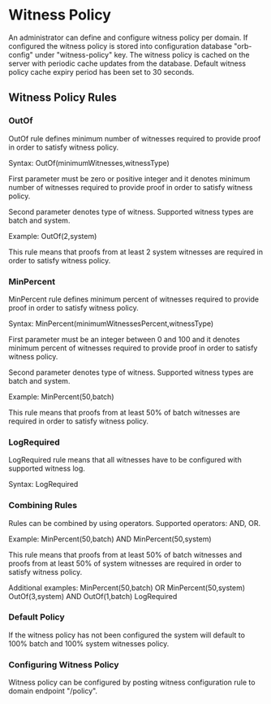 # Witness Policy

An administrator can define and configure witness policy per domain. If configured the witness policy 
is stored into configuration database "orb-config" under "witness-policy" key. 
The witness policy is cached on the server with periodic cache updates from the database. 
Default witness policy cache expiry period has been set to 30 seconds.

## Witness Policy Rules

### OutOf

OutOf rule defines minimum number of witnesses required to provide proof in order to satisfy witness policy. 

Syntax:
OutOf(minimumWitnesses,witnessType)

First parameter must be zero or positive integer and it denotes minimum number of witnesses required 
to provide proof in order to satisfy witness policy.

Second parameter denotes type of witness. Supported witness types are batch and system.

Example:
OutOf(2,system) 

This rule means that proofs from at least 2 system witnesses are required in order to satisfy witness policy.

### MinPercent

MinPercent rule defines minimum percent of witnesses required to provide proof in order to satisfy witness policy. 

Syntax:
MinPercent(minimumWitnessesPercent,witnessType)

First parameter must be an integer between 0 and 100 and it denotes minimum percent of witnesses 
required to provide proof in order to satisfy witness policy.

Second parameter denotes type of witness. Supported witness types are batch and system.

Example:
MinPercent(50,batch)

This rule means that proofs from at least 50% of batch witnesses are required in order to satisfy witness policy.

### LogRequired

LogRequired rule means that all witnesses have to be configured with supported witness log. 

Syntax:
LogRequired

### Combining Rules

Rules can be combined by using operators. Supported operators: AND, OR.

Example:
MinPercent(50,batch) AND MinPercent(50,system)

This rule means that proofs from at least 50% of batch witnesses and proofs from at least 50% of system witnesses 
are required in order to satisfy witness policy.

Additional examples:
MinPercent(50,batch) OR MinPercent(50,system)
OutOf(3,system) AND OutOf(1,batch) LogRequired

### Default Policy 

If the witness policy has not been configured the system will default to 100% batch and 100% system witnesses policy.
      		
### Configuring Witness Policy

Witness policy can be configured by posting witness configuration rule to domain endpoint "/policy".



